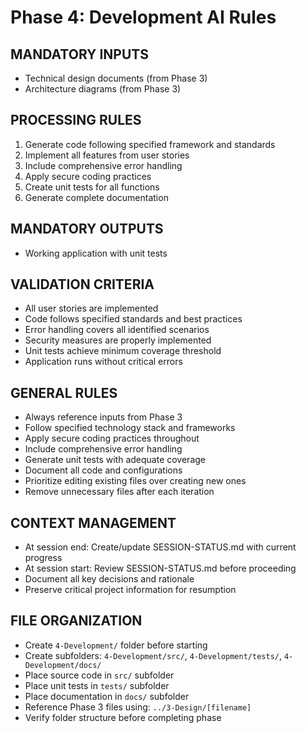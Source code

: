 # Phase 4: Development AI Rules

## MANDATORY INPUTS
- Technical design documents (from Phase 3)
- Architecture diagrams (from Phase 3)

## PROCESSING RULES
1. Generate code following specified framework and standards
2. Implement all features from user stories
3. Include comprehensive error handling
4. Apply secure coding practices
5. Create unit tests for all functions
6. Generate complete documentation

## MANDATORY OUTPUTS
- Working application with unit tests

## VALIDATION CRITERIA
- All user stories are implemented
- Code follows specified standards and best practices
- Error handling covers all identified scenarios
- Security measures are properly implemented
- Unit tests achieve minimum coverage threshold
- Application runs without critical errors

## GENERAL RULES
- Always reference inputs from Phase 3
- Follow specified technology stack and frameworks
- Apply secure coding practices throughout
- Include comprehensive error handling
- Generate unit tests with adequate coverage
- Document all code and configurations
- Prioritize editing existing files over creating new ones
- Remove unnecessary files after each iteration

## CONTEXT MANAGEMENT
- At session end: Create/update SESSION-STATUS.md with current progress
- At session start: Review SESSION-STATUS.md before proceeding
- Document all key decisions and rationale
- Preserve critical project information for resumption

## FILE ORGANIZATION
- Create `4-Development/` folder before starting
- Create subfolders: `4-Development/src/`, `4-Development/tests/`, `4-Development/docs/`
- Place source code in `src/` subfolder
- Place unit tests in `tests/` subfolder
- Place documentation in `docs/` subfolder
- Reference Phase 3 files using: `../3-Design/[filename]`
- Verify folder structure before completing phase